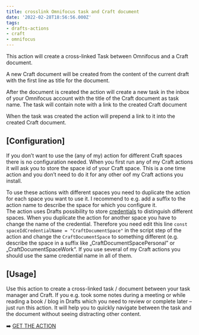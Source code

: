 ```yaml
---
title: crosslink Omnifocus task and Craft document
date: '2022-02-28T18:56:56.000Z'
tags:
- drafts-actions
- craft
- omnifocus
---
```

This action will create a cross-linked Task between Omnifocus and a Craft document.

A new Craft document will be created from the content of the current draft with the first line as title for the document.

After the document is created the action will create a new task in the inbox of your Omnifocus account with the title of the Craft document as task name. The task will contain note with a link to the created Craft document

When the task was created the action will prepend a link to it into the created Craft document.

## \[Configuration\]

If you don’t want to use the (any of my) action for different Craft spaces there is no configuration needed. When you first run any of my Craft actions it will ask you to store the space id of your Craft space. This is a one time action and you don’t need to do it for any other oof my Craft actions you install.

To use these actions with different spaces you need to duplicate the action for each space you want to use it. I recommend to e.g. add a suffix to the action name to describe the space for which you configure it.  
The action uses Drafts possibility to store [credentials](https://docs.getdrafts.com/docs/settings/credentials) to distinguish different spaces. When you duplicate the action for another space you have to change the name of the credential. Therefore you need edit this line `const spaceIdCredentialName = "CraftDocumentSpace"` in the script step of the action and change the `CraftDocumentSpace` to something different (e.g. describe the space in a suffix like „CraftDocumentSpacePersonal” or „CraftDocumentSpaceWork“. If you use several of my Craft actions you should use the same credential name in all of them.

## \[Usage\]

Use this action to create a cross-linked task / document between your task manager and Craft. If you e.g. took some notes during a meeting or while reading a book / blog in Drafts which you need to review or complete later – just run this action. It will help you to quickly navigate between the task and the document without seeing distracting other content.

➡️ [GET THE ACTION](https://directory.getdrafts.com/a/1lZ)